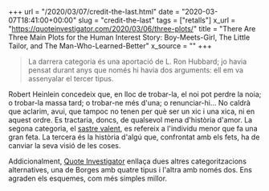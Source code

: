 +++
url = "/2020/03/07/credit-the-last.html"
date = "2020-03-07T18:41:00+00:00"
slug = "credit-the-last"
tags = ["retalls"]
x_url = "https://quoteinvestigator.com/2020/03/06/three-plots/"
title = "There Are Three Main Plots for the Human Interest Story: Boy-Meets-Girl, The Little Tailor, and The Man-Who-Learned-Better"
x_source = ""
+++


> La darrera categoria és una aportació de L. Ron Hubbard; jo havia pensat durant anys que només hi havia dos arguments: ell em va assenyalar el tercer tipus.

Robert Heinlein concedeix que, en lloc de trobar-la, el noi pot perdre la noia; o trobar-la massa tard; o trobar-ne més d'una; o renunciar-hi… No caldrà que aclarim, avui, que tampoc no tenen per què ser un xic i una xica, ni en aquest ordre. Es tractaria, doncs, de qualsevol mena d'història d'amor. La segona categoria, el [sastre valent](https://ca.wikipedia.org/wiki/El_sastre_valent), es refereix a l'individu menor que fa una gran feta. La tercera és la història d'algú que, confrontat amb els fets, ha de canviar la seva visió de les coses.

Addicionalment, [Quote Investigator](https://quoteinvestigator.com/2020/03/06/three-plots/) enllaça dues altres categoritzacions alternatives, una de Borges amb quatre tipus i l'altra amb només dos. Ens agraden els esquemes, com més simples millor.

